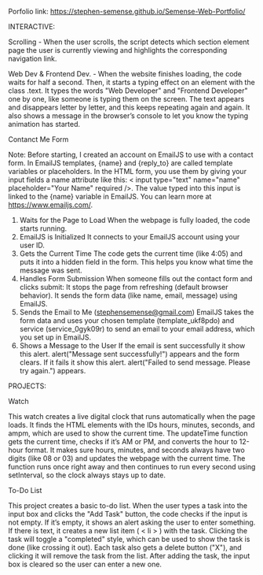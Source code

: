 Porfolio link: https://stephen-semense.github.io/Semense-Web-Portfolio/

INTERACTIVE:

Scrolling - 
  When the user scrolls, the script detects which section element page the user is currently viewing and highlights the corresponding navigation link.

Web Dev & Frontend Dev. - 
  When the website finishes loading, the code waits for half a second. Then, it starts a typing effect on an element with the class .text. It types the words "Web Developer" and "Frontend Developer" one by one, like someone is typing them on the screen. The text appears and disappears letter by letter, and this keeps repeating again and again. It also shows a message in the browser’s console to let you know the typing animation has started.

Contanct Me Form

Note: Before starting, I created an account on EmailJS to use with a contact form. In EmailJS templates, {name} and {reply_to} are called template variables or placeholders. In the HTML form, you use them by giving your input fields a name attribute like this: < input type="text" name="name" placeholder="Your Name" required />. The value typed into this input is linked to the {name} variable in EmailJS. You can learn more at https://www.emailjs.com/.
1. Waits for the Page to Load
When the webpage is fully loaded, the code starts running.
2. EmailJS is Initialized
It connects to your EmailJS account using your user ID.
3. Gets the Current Time
The code gets the current time (like 4:05) and puts it into a hidden field in the form. This helps you know what time the message was sent.
4. Handles Form Submission
When someone fills out the contact form and clicks submit:
It stops the page from refreshing (default browser behavior).
It sends the form data (like name, email, message) using EmailJS.
5. Sends the Email to Me (stephensemense@gmail.com)
EmailJS takes the form data and uses your chosen template (template_ukf8pdo) and service (service_0gyk09r) to send an email to your email address, which you set up in EmailJS.
6. Shows a Message to the User
If the email is sent successfully it show this alert.
alert("Message sent successfully!") appears and the form clears.
If it fails it show this alert.
alert("Failed to send message. Please try again.") appears.

PROJECTS:

Watch 

  This watch creates a live digital clock that runs automatically when the page loads. It finds the HTML elements with the IDs hours, minutes, seconds, and ampm, which are used to show the current time. The updateTime function gets the current time, checks if it’s AM or PM, and converts the hour to 12-hour format. It makes sure hours, minutes, and seconds always have two digits (like 08 or 03) and updates the webpage with the current time. The function runs once right away and then continues to run every second using setInterval, so the clock always stays up to date.

To-Do List

  This project creates a basic to-do list. When the user types a task into the input box and clicks the "Add Task" button, the code checks if the input is not empty. If it’s empty, it shows an alert asking the user to enter something. If there is text, it creates a new list item ( < li > ) with the task. Clicking the task will toggle a "completed" style, which can be used to show the task is done (like crossing it out). Each task also gets a delete button ("X"), and clicking it will remove the task from the list. After adding the task, the input box is cleared so the user can enter a new one.





